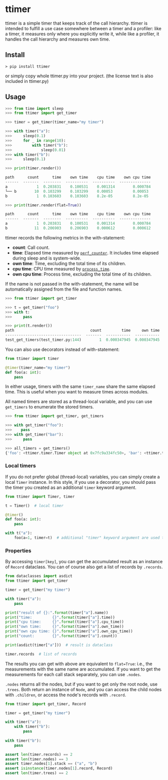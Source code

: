 # ttimer
ttimer is a simple timer that keeps track of the call hierarchy.
ttimer is intended to fulfill a use case somewhere between a timer and a profiler: 
like a timer, it measures only where you explicitly write it, while like a profiler, it handles the call hierarchy and measures own time.

## Install

```shell
> pip install ttimer
```

or simply copy whole ttimer.py into your project. 
(the license text is also included in ttimer.py)

## Usage

```python
>>> from time import sleep
>>> from ttimer import get_timer

>>> timer = get_timer(timer_name="my timer")

>>> with timer("a"):
>>>     sleep(0.1)
>>>     for _ in range(10):
>>>         with timer("b"):
>>>             sleep(0.01)
>>> with timer("b"):
>>>     sleep(0.1)

>>> print(timer.render())

path      count      time    own time    cpu time    own cpu time
------  -------  --------  ----------  ----------  --------------
a             1  0.203831    0.100531    0.001314        0.000784
└── b        10  0.103299    0.103299    0.00053         0.00053
b             1  0.103603    0.103603    8.2e-05         8.2e-05

>>> print(timer.render(flat=True))

path      count      time    own time    cpu time    own cpu time
------  -------  --------  ----------  ----------  --------------
a             1  0.203831    0.100531    0.001314        0.000784
b            11  0.206903    0.206903    0.000612        0.000612

```

ttimer records the following metrics in the with-statement:

- **count**: Call count.
- **time**: Elapsed time measured by [`perf_counter`](https://docs.python.org/3.10/library/time.html?highlight=time%20perf_counter#time.perf_counter). It includes time elapsed during sleep and is system-wide.
- **own time**: Time, excluding the total time of its children.
- **cpu time**: CPU time measured by [`process_time`](https://docs.python.org/3.10/library/time.html?highlight=time%20perf_counter#time.process_time).
- **own cpu time**: Process time, excluding the total time of its children.

If the name is not passed in the with-statement, 
the name will be automatically assigned from the file and function names.

```python
>>> from ttimer import get_timer

>>> t = get_timer("foo")
>>> with t:
>>>     pass

>>> print(t.render())
path                                  count         time     own time    cpu time    own cpu time
----------------------------------  -------  -----------  -----------  ----------  --------------
test_get_timers(test_timer.py:144)        1  0.000347945  0.000347945    0.000228        0.000228
```

You can also use decorators instead of with-statement:

```python
from ttimer import timer

@timer(timer_name="my timer")
def foo(a: int):
    pass
```

In either usage, timers with the same `timer_name` share the same elapsed time.
This is useful when you want to measure times across modules.

All named timers are stored as a thread-local variable,
and you can use `get_timers` to enumerate the stored timers.

```python
>>> from ttimer import get_timer, get_timers

>>> with get_timer("foo"):
>>>    pass
>>> with get_timer("bar"):
>>>     pass

>>> all_timers = get_timers()
{'foo': <ttimer.timer.Timer object at 0x7fc9a334fc50>, 'bar': <ttimer.timer.Timer object at 0x7fc9a334df98>}
```

### Local timers

If you do not prefer global (thread-local) variables, you can simply create a local `Timer` instance.
In this style, if you use a decorator, you should pass the timer you created as an additional `timer` keyword argument.

```python
from ttimer import Timer, timer

t = Timer()  # local timer

@timer()
def foo(a: int):
    pass

with t("a"):
    foo(a=1, timer=t)  # additional "timer" keyword argument are used to specify the context
```

### Properties
By accessing `timer[key]`, you can get the accumulated result as an instance of `Record` dataclass.
You can of course also get a list of records by `.records`.

```python
from dataclasses import asdict
from ttimer import get_timer

timer = get_timer("my timer")

with timer("a"):
    pass

print("result of {}:".format(timer["a"].name))
print("time:         {}".format(timer["a"].time))
print("cpu time:     {}".format(timer["a"].cpu_time))
print("own time:     {}".format(timer["a"].own_time))
print("own cpu time: {}".format(timer["a"].own_cpu_time))
print("count:        {}".format(timer["a"].count))

print(asdict(timer["a"]))  # result is dataclass

timer.records  # list of records
```

The results you can get with above are equivalent to `flat=True`: i.e., the measurements with the same name are accumulated.
If you want to get the measurements for each call stack separately, you can use `.nodes`.

`.nodes` returns all the nodes, but if you want to get only the root node, use `.trees`. 
Both return an instance of `Node`, and you can access the child nodes with `.children`, or access the node's records with `.record`.

```python
from ttimer import get_timer, Record

timer = get_timer("my timer")

with timer("a"):
    with timer("b"):
        pass
    
with timer("b"):
    pass

assert len(timer.records) == 2
assert len(timer.nodes) == 3
assert timer.nodes[1].stack == ("a", "b")
assert isinstance(timer.nodes[1].record, Record)
assert len(timer.trees) == 2
```
